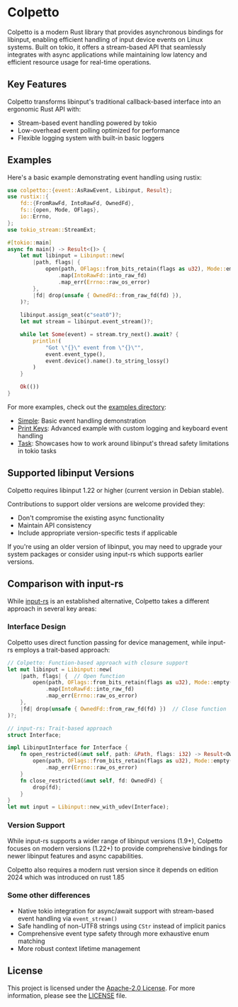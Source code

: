 # Colpetto

Colpetto is a modern Rust library that provides asynchronous bindings for
libinput, enabling efficient handling of input device events on Linux systems.
Built on tokio, it offers a stream-based API that seamlessly integrates with
async applications while maintaining low latency and efficient resource usage
for real-time operations.

## Key Features

Colpetto transforms libinput's traditional callback-based interface into an
ergonomic Rust API with:

- Stream-based event handling powered by tokio
- Low-overhead event polling optimized for performance
- Flexible logging system with built-in basic loggers

## Examples

Here's a basic example demonstrating event handling using rustix:

```rust
use colpetto::{event::AsRawEvent, Libinput, Result};
use rustix::{
    fd::{FromRawFd, IntoRawFd, OwnedFd},
    fs::{open, Mode, OFlags},
    io::Errno,
};
use tokio_stream::StreamExt;

#[tokio::main]
async fn main() -> Result<()> {
    let mut libinput = Libinput::new(
        |path, flags| {
            open(path, OFlags::from_bits_retain(flags as u32), Mode::empty())
                .map(IntoRawFd::into_raw_fd)
                .map_err(Errno::raw_os_error)
        },
        |fd| drop(unsafe { OwnedFd::from_raw_fd(fd) }),
    )?;
    
    libinput.assign_seat(c"seat0")?;
    let mut stream = libinput.event_stream()?;

    while let Some(event) = stream.try_next().await? {
        println!(
            "Got \"{}\" event from \"{}\"",
            event.event_type(),
            event.device().name().to_string_lossy()
        )
    }

    Ok(())
}
```

For more examples, check out the [examples directory](examples/):

- [Simple](examples/simple.rs): Basic event handling demonstration
- [Print Keys](examples/print_keys.rs): Advanced example with custom logging and
  keyboard event handling
- [Task](examples/task.rs): Showcases how to work around libinput's thread
  safety limitations in tokio tasks

<!-- - [Device Management](examples/devices.rs): Device detection and configuration example
- [Multi-seat Setup](examples/seats.rs): Multiple seat configuration handling -->

## Supported libinput Versions

Colpetto requires libinput 1.22 or higher (current version in Debian stable).

Contributions to support older versions are welcome provided they:

- Don't compromise the existing async functionality
- Maintain API consistency
- Include appropriate version-specific tests if applicable

If you're using an older version of libinput, you may need to upgrade your
system packages or consider using input-rs which supports earlier versions.

## Comparison with input-rs

While [input-rs](https://github.com/Smithay/input.rs) is an established
alternative, Colpetto takes a different approach in several key areas:

### Interface Design

Colpetto uses direct function passing for device management, while input-rs
employs a trait-based approach:

```rust
// Colpetto: Function-based approach with closure support
let mut libinput = Libinput::new(
    |path, flags| {  // Open function
        open(path, OFlags::from_bits_retain(flags as u32), Mode::empty())
            .map(IntoRawFd::into_raw_fd)
            .map_err(Errno::raw_os_error)
    },
    |fd| drop(unsafe { OwnedFd::from_raw_fd(fd) })  // Close function
)?;

// input-rs: Trait-based approach
struct Interface;

impl LibinputInterface for Interface {
    fn open_restricted(&mut self, path: &Path, flags: i32) -> Result<OwnedFd, i32> {
        open(path, OFlags::from_bits_retain(flags as u32), Mode::empty())
            .map_err(Errno::raw_os_error)
    }
    fn close_restricted(&mut self, fd: OwnedFd) {
        drop(fd);
    }
}
let mut input = Libinput::new_with_udev(Interface);
```

### Version Support

While input-rs supports a wider range of libinput versions (1.9+), Colpetto
focuses on modern versions (1.22+) to provide comprehensive bindings for newer
libinput features and async capabilities.

Colpetto also requires a modern rust version since it depends on edition 2024
which was introduced on rust 1.85

### Some other differences

- Native tokio integration for async/await support with stream-based event
  handling via `event_stream()`
- Safe handling of non-UTF8 strings using `CStr` instead of implicit panics
- Comprehensive event type safety through more exhaustive enum matching
- More robust context lifetime management

## License

This project is licensed under the
[Apache-2.0 License](http://www.apache.org/licenses/LICENSE-2.0). For more
information, please see the [LICENSE](LICENSE) file.
